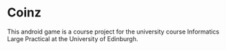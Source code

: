 # Coinz
This android game is a course project for the university course Informatics Large Practical at the University of Edinburgh.
